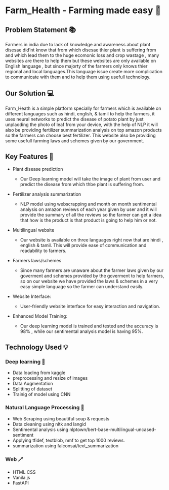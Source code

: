 # Farm_Health - Farming made easy :seedling:

## Problem Statement 📚
Farmers in india due to lack of knowledge and awareness about plant disesae did'nt know that from which disesae thier plant is suffering from and which lead them to the huge ecomonic loss and crop wastage , many websites are there to help them but these websites are only available on English language , but since majorty of the farmers only knows thier regional and local languages.This language issue create more complication to communicate with them and to help them using usefull technology.

## Our Solution :computer:
Farm_Heath is a simple platform specially for farmers which is available on different languages such as hindi, english, & tamil to help the farmers, it uses neural networks to predict the disease of potato plant by just unplaoding the photo of leaf from your device, with the help of NLP it will also be providing fertilizer summarization analysis on top amazon products so the farmers can choose best fertilizer. This website also be providing some usefull farming laws and schemes given by our government.

## Key Features 🤖
- Plant disease prediction

   - Our Deep learning model will take the image of plant from user and predict the disease from which thbe plant is suffering from.

- Fertilizer analysis summarization

   - NLP model using webscrapping and month on month sentimental analysis on amazon reviews of each year given by user and it will provide the summary of all the reviews so the farmer can get a idea that how is the product is that product is going to help him or not.
 
- Multilingual website

   - Our website is available on three languages right now that are hindi , english & tamil. This will provide ease of communication and readability to farmers.
 
- Farmers laws/schemes

   - Since many farmers are unaware about the farmer laws given by our goverment and schemes provided by the goverment to help farmers, so on our website we have provided the laws & schemes in a very easy simple language so the farmer can understand easily.
 
- Website Interface: 

  - User-friendly website interface for easy interaction and navigation.
 
- Enhanced Model Training:

  - Our deep learning model is trained and tested and the accuracy is 98% , while our sentimental analysis model is having 95%.
 
## Technology Used :bulb:
### Deep learning :brain:
- Data loading from kaggle
- preprocessing and resize of images
- Data Augmentation
- Splitting of dataset
- Trainig of model using CNN

### Natural Language Processing :dart:
- Web Scraping using beautiful soup & requests
- Data cleaning using nltk and langid
- Sentimental analysis using nlptown/bert-base-multilingual-uncased-sentiment
- Applying tfidef, textblob, nmf to get top 1000 reviews.
- summarization using falconsai/text_summarization

 ### Web :magic_wand:
 - HTML CSS
 - Vanila js
 - FastAPI
